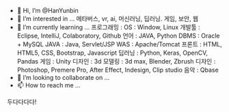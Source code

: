 - 👋 Hi, I’m @HanYunbin
- 👀 I’m interested in ... 메타버스, vr, ai, 머신러닝, 딥러닝. 게임, 보안, 웹
- 🌱 I’m currently learning ... 
프로그래밍 : 
    OS : Window, Linux
    개발툴 : Eclipse, IntelliJ, Colaboratory, Github
    언어 : JAVA, Python
    DBMS : Oracle + MySQL
    JAVA : Java, Servlet/JSP
    WAS : Apache/Tomcat
    프론트 : HTML, HTML5, CSS, Bootstrap, Javascript
    딥러닝 : Python, Keras, OpenCV, Pandas
    게임 : Unity
디자인 : 
     3d 모델링 : 3d max, Blender, Zbrush
     디자인 : Photoshop, Premere Pro, After Effect, Indesign, Clip studio
음악 : Qbase
- 💞️ I’m looking to collaborate on ...
- 📫 How to reach me ...

두다다다다!

<!---
HanYunbin/HanYunbin is a ✨ special ✨ repository because its `README.md` (this file) appears on your GitHub profile.
You can click the Preview link to take a look at your changes.
--->
